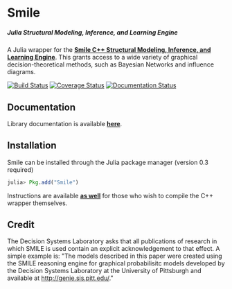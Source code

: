 Smile
=====
##### Julia Structural Modeling, Inference, and Learning Engine

A Julia wrapper for the **[Smile C++ Structural Modeling, Inference, and Learning Engine]**. This grants access to a wide variety of graphical decision-theoretical methods, such as Bayesian Networks and influence diagrams. 

[Smile C++ Structural Modeling, Inference, and Learning Engine]: https://dslpitt.org/genie/

[![Build Status](https://travis-ci.org/sisl/Smile.jl.svg?branch=master)](https://travis-ci.org/sisl/Smile.jl)
[![Coverage Status](https://coveralls.io/repos/sisl/Smile.jl/badge.svg)](https://coveralls.io/r/sisl/Smile.jl)
[![Documentation Status](https://readthedocs.org/projects/smile/badge/?version=latest)](https://readthedocs.org/projects/smile/?badge=latest)



## Documentation

Library documentation is available **[here]**.

[here]: http://smile.readthedocs.org/


## Installation

Smile can be installed through the Julia package manager (version 0.3 required)

```julia
julia> Pkg.add("Smile")
```

Instructions are available **[as well]** for those who wish to compile the C++ wrapper themselves.

[as well]: http://smile.readthedocs.org/en/latest/installation.html

## Credit

The Decision Systems Laboratory asks that all publications of research in which SMILE is used contain an explicit acknowledgement to that effect. A simple example is: "The models described in this paper were created using the
SMILE reasoning engine for graphical probabilisitc models developed by the Decision Systems Laboratory at the University of Pittsburgh and available at http://genie.sis.pitt.edu/."
